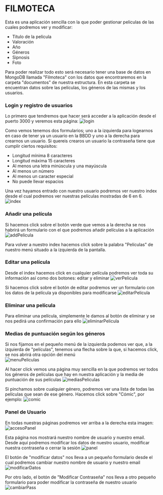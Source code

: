 # FILMOTECA

Esta es una aplicación sencilla con la que poder gestionar peliculas de las cuales podremos ver y modificar: 
* Título de la película
* Valoración
* Año
* Géneros
* Sipnosis
* Foto

Para poder realizar todo esto será necesario tener una base de datos en MongoDB llamada "Filmoteca" con los datos que encontraremos en la carpeta "documentos" de nuestra estructura. En esta carpeta se encuentran datos sobre las películas, los géneros de las mismas y los usuarios. 

### Login y registro de usuarios

Lo primero que tendremos que hacer será acceder a la aplicación desde el puerto 3000 y veremos esta página:
![login](resources/img/readme/login.PNG "Login")

Como vemos tenemos dos formularios; uno a la izquierda para logearnos en caso de tener ya un usuario en la BBDD y uno a la derecha para crearnos un usuario. Si quereis crearos un usuario la contraseña tiene que cumplir ciertos requisitos:
* Longitud mínima 8 caracteres
* Longitud máxima 15 caracteres
* Al menos una letra minúscula y una mayúscula
* Al menos un número
* Al menos un caracter especial
* No puede llevar espacios

Una vez hayamos entrado con nuestro usuario podremos ver nuestro index desde el cual podremos ver nuestras películas mostradas de 6 en 6.
![index](resources/img/readme/index.PNG "index")

### Añadir una película

Si hacemos click sobre el botón verde que vemos a la derecha se nos habrirá un formulario con el que podremos añadir películas a la aplicación
![addPelicula](resources/img/readme/formularioAddPelicula.PNG "Añadir Película")

Para volver a nuestro index hacemos click sobre la palabra "Películas" de nuestro menú situado a la izquierda de la pantalla.

### Editar una película

Desde el index hacemos click en cualquier película podremos ver toda su información así como dos botones: editar y eliminar
![verPelicula](resources/img/readme/verPelicula.PNG "Ver Película")

Si hacemos click sobre el botón de editar podremos ver un formulario con los datos de la película ya disponibles para modificarse
![editarPelicula](resources/img/readme/editarPelicula.PNG "Editar Película")

### Eliminar una película

Para eliminar una película, simplemente le damos al botón de eliminar y se nos pedirá una confirmación para ello
![eliminarPelicula](resources/img/readme/confirmar.PNG "Eliminar Película")

### Medias de puntuación según los géneros

Si nos fijamos en el pequeño menú de la izquierda podemos ver que, a la izquierda de "películas", tenemos una flecha sobre la que, si hacemos click, se nos abrirá otra opción del menú  
![menuPeliculas](resources/img/readme/menu.PNG "menu")

Al hacer click vemos una página muy sencilla en la que podremos ver todos los géneros de películas que hay en nuestra aplicación y la media de puntuación de sus películas
![mediasPeliculas](resources/img/readme/medias.PNG "Medias de las Películas")

Si pinchamos sobre cualquier género, podremos ver una lista de todas las películas que sean de ese género. Hacemos click sobre "Cómic", por ejemplo:
![comic](resources/img/readme/comic.PNG "Películas de género 'Cómic'")

### Panel de Usuario

En todas nuestras páginas podremos ver arriba a la derecha esta imagen:  
![accesoPanel](resources/img/readme/accesoPanel.PNG "Acceso al Panel de Usuario")

Esta página nos mostrará nuestro nombre de usuario y nuestro email. Desde aquí podremos modificar los datos de nuestro usuario, modificar nuestra contraseña o cerrar la sesión
![panel](resources/img/readme/panel.PNG "Panel de Usuario")

El botón de "modificar datos" nos lleva a un pequeño formulario desde el cual podremos cambiar nuestro nombre de usuario y nuestro email  
![modificarDatos](resources/img/readme/modificarDatos.PNG "Modificar datos de Usuario")

Por otro lado, el botón de "Modificar Contraseña" nos lleva a otro pequeño formulario para poder modificar la contraseña de nuestro usuario  
![cambiarPass](resources/img/readme/cambiarPass.PNG "Modificar Contraseña")